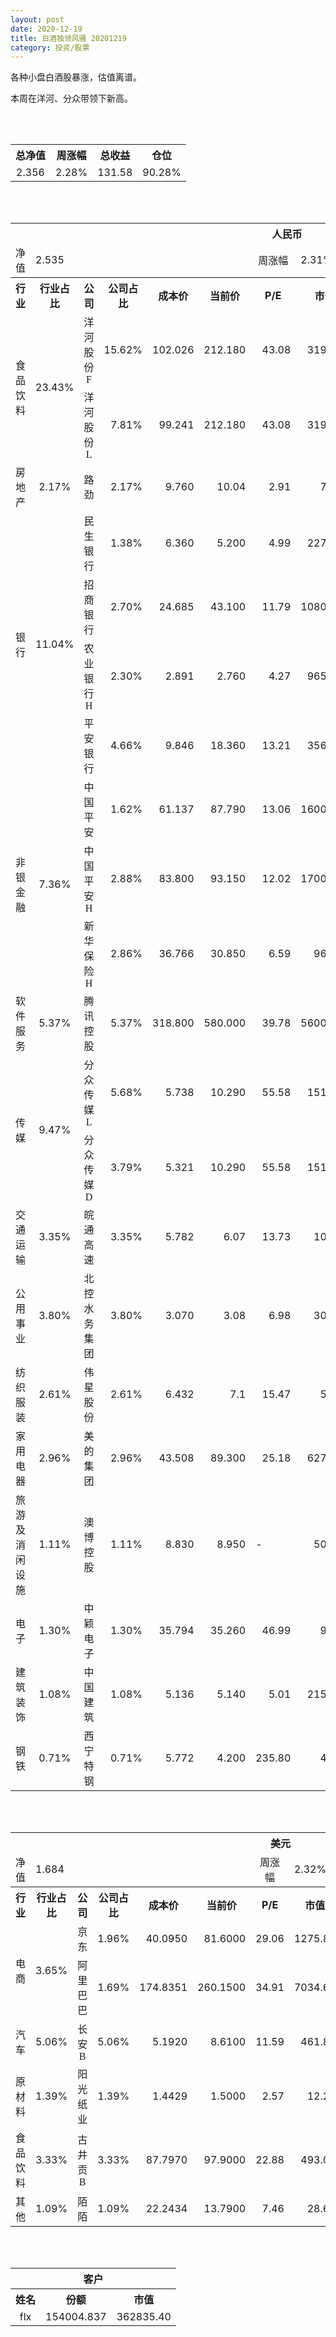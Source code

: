 ```yaml
---
layout: post
date: 2020-12-19
title: 白酒独领风骚 20201219
category: 投资/股票
---
```


各种小盘白酒股暴涨，估值离谱。

本周在洋河、分众带领下新高。

<br/>
<br/>

<table cellspacing="0" border="0">
	<tr>
		<th height="21" align="center"><font face="Noto Sans CJK SC Regular">总净值</font></th>
		<th align="center"><font face="Noto Sans CJK SC Regular">周涨幅</font></th>
		<th align="center"><font face="Noto Sans CJK SC Regular">总收益</font></th>
		<th align="center"><font face="Noto Sans CJK SC Regular">仓位</font></th>
	</tr>
	<tr>
		<td height="17" align="center" sdval="2.356" sdnum="1033;0;0.000">2.356</td>
		<td align="center" sdval="0.0228" sdnum="1033;0;0.00%">2.28%</td>
		<td align="center" sdval="131.58" sdnum="1033;0;0.00">131.58</td>
		<td align="center" sdval="0.9028" sdnum="1033;0;0.00%">90.28%</td>
	</tr>
</table>
<br />
<br />
<table>
	<tr>
		<th colspan="12"  height="21" align="center" valign="middle"><font face="Noto Sans CJK SC Regular">人民币</font></th>
		</tr>
	<tr>
		<td height="17" align="center"><font face="Noto Sans CJK SC Regular">净值</font></td>
		<td colspan="5"  align="left" valign="middle" sdval="2.535" sdnum="1033;">2.535</td>
		<td align="center"><font face="Noto Sans CJK SC Regular">周涨幅</font></td>
		<td colspan="5"  align="left" valign="middle" sdval="0.0231" sdnum="1033;0;0.00%">2.31%</td>
		</tr>
	<tr>
		<th height="21" align="center" valign="middle"><font face="Noto Sans CJK SC Regular">行业</font></th>
		<th align="center" valign="middle"><font face="Noto Sans CJK SC Regular">行业占比</font></th>
		<th align="center"><font face="Noto Sans CJK SC Regular">公司</font></th>
		<th align="center"><font face="Noto Sans CJK SC Regular">公司占比</font></th>
		<th align="center"><font face="Noto Sans CJK SC Regular">成本价</font></th>
		<th align="center"><font face="Noto Sans CJK SC Regular">当前价</font></th>
		<th align="center">P/E</th>
		<th align="center"><font face="Noto Sans CJK SC Regular">市值</font></th>
		<th align="center"><font face="Noto Sans CJK SC Regular">总涨幅</font></th>
		<th align="left"><font face="Noto Sans CJK SC Regular">下一阶梯</font></th>
		<th align="left"><font face="Noto Sans CJK SC Regular">浮动止损价</font></th>
		<th align="center"><font face="Noto Sans CJK SC Regular">止损价</font></th>
	</tr>
	<tr>
		<td rowspan="2"  height="42" align="center" valign="middle"><font face="Noto Sans CJK SC Regular">食品饮料</font></td>
		<td rowspan="2"  align="center" valign="middle" sdval="0.2343" sdnum="1033;0;0.00%">23.43%</td>
		<td align="center"><font face="Noto Sans CJK SC Regular">洋河股份F</font></td>
		<td align="right" sdval="0.1562" sdnum="1033;0;0.00%">15.62%</td>
		<td align="right" sdval="102.026" sdnum="1033;0;0.000">102.026</td>
		<td align="right" sdval="212.18" sdnum="1033;0;0.000">212.180</td>
		<td align="right" sdval="43.08" sdnum="1033;0;0.00">43.08</td>
		<td align="right" sdval="3197" sdnum="1033;0;0.00">3197.00</td>
		<td align="right" bgcolor="#FFCCCC" sdval="1.07826596749848" sdnum="1033;0;0.00%"><font color="#CC0000">107.83%</font></td>
		<td align="right" bgcolor="#CCFFCC" sdval="249.0869140625" sdnum="1033;0;0.000"><font color="#006600">249.087</font></td>
		<td align="right" bgcolor="#FFCCCC" sdval="183.32796875" sdnum="1033;0;0.000"><font color="#CC0000">183.328</font></td>
		<td align="right" bgcolor="#FFCCCC" sdval="183.328" sdnum="1033;0;0.000"><font color="#CC0000">183.328</font></td>
	</tr>
	<tr>
		<td align="center"><font face="Noto Sans CJK SC Regular">洋河股份L</font></td>
		<td align="right" sdval="0.0781" sdnum="1033;0;0.00%">7.81%</td>
		<td align="right" sdval="99.241" sdnum="1033;0;0.000">99.241</td>
		<td align="right" sdval="212.18" sdnum="1033;0;0.000">212.180</td>
		<td align="right" sdval="43.08" sdnum="1033;0;0.00">43.08</td>
		<td align="right" sdval="3197" sdnum="1033;0;0.00">3197.00</td>
		<td align="right" bgcolor="#FFCCCC" sdval="1.1366276297095" sdnum="1033;0;0.00%"><font color="#CC0000">113.66%</font></td>
		<td align="right" bgcolor="#CCFFCC" sdval="242.28759765625" sdnum="1033;0;0.000"><font color="#006600">242.288</font></td>
		<td align="right" bgcolor="#FFCCCC" sdval="178.323671875" sdnum="1033;0;0.000"><font color="#CC0000">178.324</font></td>
		<td align="right" bgcolor="#FFCCCC" sdval="178.324" sdnum="1033;0;0.000"><font color="#CC0000">178.324</font></td>
	</tr>
	<tr>
		<td height="17" align="center" valign="middle"><font face="Noto Sans CJK SC Regular">房地产</font></td>
		<td align="center" valign="middle" sdval="0.0217" sdnum="1033;0;0.00%">2.17%</td>
		<td align="center"><font face="Noto Sans CJK SC Regular">路劲</font></td>
		<td align="right" sdval="0.0217" sdnum="1033;0;0.00%">2.17%</td>
		<td align="right" sdval="9.76" sdnum="1033;0;0.000">9.760</td>
		<td align="right" sdval="10.04" sdnum="1033;">10.04</td>
		<td align="right" sdval="2.91" sdnum="1033;0;0.00">2.91</td>
		<td align="right" sdval="75.23" sdnum="1033;0;0.00">75.23</td>
		<td align="right" bgcolor="#FFCCCC" sdval="0.0272885245901637" sdnum="1033;0;0.00%"><font color="#CC0000">2.73%</font></td>
		<td align="right" sdval="12.2" sdnum="1033;0;0.000">12.200</td>
		<td align="right" sdval="0" sdnum="1033;0;0.000">0.000</td>
		<td align="right" sdval="0" sdnum="1033;0;0.000">0.000</td>
	</tr>
	<tr>
		<td rowspan="4"  height="72" align="center" valign="middle"><font face="Noto Sans CJK SC Regular">银行</font></td>
		<td rowspan="4"  align="center" valign="middle" sdval="0.1104" sdnum="1033;0;0.00%">11.04%</td>
		<td align="center"><font face="Noto Sans CJK SC Regular">民生银行</font></td>
		<td align="right" sdval="0.0138" sdnum="1033;0;0.00%">1.38%</td>
		<td align="right" sdval="6.36" sdnum="1033;0;0.000">6.360</td>
		<td align="right" sdval="5.2" sdnum="1033;0;0.000">5.200</td>
		<td align="right" sdval="4.99" sdnum="1033;0;0.00">4.99</td>
		<td align="right" sdval="2276" sdnum="1033;0;0.00">2276.00</td>
		<td align="right" bgcolor="#CCFFCC" sdval="-0.183789937106918" sdnum="1033;0;0.00%"><font color="#006600">-18.38%</font></td>
		<td align="right" sdval="7.95" sdnum="1033;0;0.000">7.950</td>
		<td align="right" sdval="0" sdnum="1033;0;0.000">0.000</td>
		<td align="right" sdval="0" sdnum="1033;0;0.000">0.000</td>
	</tr>
	<tr>
		<td align="center"><font face="Noto Sans CJK SC Regular">招商银行</font></td>
		<td align="right" sdval="0.027" sdnum="1033;0;0.00%">2.70%</td>
		<td align="right" sdval="24.685" sdnum="1033;0;0.000">24.685</td>
		<td align="right" sdval="43.1" sdnum="1033;0;0.000">43.100</td>
		<td align="right" sdval="11.79" sdnum="1033;0;0.00">11.79</td>
		<td align="right" sdval="10800" sdnum="1033;0;0.00">10800.00</td>
		<td align="right" bgcolor="#FFCCCC" sdval="0.744599594895686" sdnum="1033;0;0.00%"><font color="#CC0000">74.46%</font></td>
		<td align="right" bgcolor="#CCFFCC" sdval="48.212890625" sdnum="1033;0;0.000"><font color="#006600">48.213</font></td>
		<td align="right" bgcolor="#FFCCCC" sdval="35.4846875" sdnum="1033;0;0.000"><font color="#CC0000">35.485</font></td>
		<td align="right" bgcolor="#FFCCCC" sdval="35.485" sdnum="1033;0;0.000"><font color="#CC0000">35.485</font></td>
	</tr>
	<tr>
		<td align="center"><font face="Noto Sans CJK SC Regular">农业银行H</font></td>
		<td align="right" sdval="0.023" sdnum="1033;0;0.00%">2.30%</td>
		<td align="right" sdval="2.891" sdnum="1033;0;0.000">2.891</td>
		<td align="right" sdval="2.76" sdnum="1033;0;0.000">2.760</td>
		<td align="right" sdval="4.27" sdnum="1033;0;0.00">4.27</td>
		<td align="right" sdval="9659.5" sdnum="1033;0;0.00">9659.50</td>
		<td align="right" bgcolor="#CCFFCC" sdval="-0.0467130404704256" sdnum="1033;0;0.00%"><font color="#006600">-4.67%</font></td>
		<td align="right" sdval="3.61375" sdnum="1033;0;0.000">3.614</td>
		<td align="right" sdval="0" sdnum="1033;0;0.000">0.000</td>
		<td align="right" sdval="0" sdnum="1033;0;0.000">0.000</td>
	</tr>
	<tr>
		<td align="center"><font face="Noto Sans CJK SC Regular">平安银行</font></td>
		<td align="right" sdval="0.0466" sdnum="1033;0;0.00%">4.66%</td>
		<td align="right" sdval="9.846" sdnum="1033;0;0.000">9.846</td>
		<td align="right" sdval="18.36" sdnum="1033;0;0.000">18.360</td>
		<td align="right" sdval="13.21" sdnum="1033;0;0.00">13.21</td>
		<td align="right" sdval="3562" sdnum="1033;0;0.00">3562.00</td>
		<td align="right" bgcolor="#FFCCCC" sdval="0.86331663619744" sdnum="1033;0;0.00%"><font color="#CC0000">86.33%</font></td>
		<td align="right" bgcolor="#CCFFCC" sdval="19.23046875" sdnum="1033;0;0.000"><font color="#006600">19.230</font></td>
		<td align="right" bgcolor="#FFCCCC" sdval="14.153625" sdnum="1033;0;0.000"><font color="#CC0000">14.154</font></td>
		<td align="right" bgcolor="#FFCCCC" sdval="17.692" sdnum="1033;0;0.000"><font color="#CC0000">17.692</font></td>
	</tr>
	<tr>
		<td rowspan="3"  height="52" align="center" valign="middle"><font face="Noto Sans CJK SC Regular">非银金融</font></td>
		<td rowspan="3"  align="center" valign="middle" sdval="0.0736" sdnum="1033;0;0.00%">7.36%</td>
		<td align="center"><font face="Noto Sans CJK SC Regular">中国平安</font></td>
		<td align="right" sdval="0.0162" sdnum="1033;0;0.00%">1.62%</td>
		<td align="right" sdval="61.137" sdnum="1033;0;0.000">61.137</td>
		<td align="right" sdval="87.79" sdnum="1033;0;0.000">87.790</td>
		<td align="right" sdval="13.06" sdnum="1033;0;0.00">13.06</td>
		<td align="right" sdval="16000" sdnum="1033;0;0.00">16000.00</td>
		<td align="right" bgcolor="#FFCCCC" sdval="0.434555313476291" sdnum="1033;0;0.00%"><font color="#CC0000">43.46%</font></td>
		<td align="right" bgcolor="#CCFFCC" sdval="95.5265625" sdnum="1033;0;0.000"><font color="#006600">95.527</font></td>
		<td align="right" bgcolor="#FFCCCC" sdval="70.30755" sdnum="1033;0;0.000"><font color="#CC0000">70.308</font></td>
		<td align="right" bgcolor="#FFCCCC" sdval="70.308" sdnum="1033;0;0.000"><font color="#CC0000">70.308</font></td>
	</tr>
	<tr>
		<td align="center"><font face="Noto Sans CJK SC Regular">中国平安H</font></td>
		<td align="right" sdval="0.0288" sdnum="1033;0;0.00%">2.88%</td>
		<td align="right" sdval="83.8" sdnum="1033;0;0.000">83.800</td>
		<td align="right" sdval="93.15" sdnum="1033;0;0.000">93.150</td>
		<td align="right" sdval="12.02" sdnum="1033;0;0.00">12.02</td>
		<td align="right" sdval="17000" sdnum="1033;0;0.00">17000.00</td>
		<td align="right" bgcolor="#FFCCCC" sdval="0.110175178997613" sdnum="1033;0;0.00%"><font color="#CC0000">11.02%</font></td>
		<td align="right" sdval="104.75" sdnum="1033;0;0.000">104.750</td>
		<td align="right" sdval="0" sdnum="1033;0;0.000">0.000</td>
		<td align="right" sdval="0" sdnum="1033;0;0.000">0.000</td>
	</tr>
	<tr>
		<td align="center"><font face="Noto Sans CJK SC Regular">新华保险H</font></td>
		<td align="right" sdval="0.0286" sdnum="1033;0;0.00%">2.86%</td>
		<td align="right" sdval="36.766" sdnum="1033;0;0.000">36.766</td>
		<td align="right" sdval="30.85" sdnum="1033;0;0.000">30.850</td>
		<td align="right" sdval="6.59" sdnum="1033;0;0.00">6.59</td>
		<td align="right" sdval="962.4" sdnum="1033;0;0.00">962.40</td>
		<td align="right" bgcolor="#CCFFCC" sdval="-0.162309535984333" sdnum="1033;0;0.00%"><font color="#006600">-16.23%</font></td>
		<td align="right" sdval="45.9575" sdnum="1033;0;0.000">45.958</td>
		<td align="right" sdval="0" sdnum="1033;0;0.000">0.000</td>
		<td align="right" sdval="0" sdnum="1033;0;0.000">0.000</td>
	</tr>
	<tr>
		<td height="17" align="center" valign="middle"><font face="Noto Sans CJK SC Regular">软件服务</font></td>
		<td align="center" valign="middle" sdval="0.0537" sdnum="1033;0;0.00%">5.37%</td>
		<td align="center"><font face="Noto Sans CJK SC Regular">腾讯控股</font></td>
		<td align="right" sdval="0.0537" sdnum="1033;0;0.00%">5.37%</td>
		<td align="right" sdval="318.8" sdnum="1033;0;0.000">318.800</td>
		<td align="right" sdval="580" sdnum="1033;0;0.000">580.000</td>
		<td align="right" sdval="39.78" sdnum="1033;0;0.00">39.78</td>
		<td align="right" sdval="56000" sdnum="1033;0;0.00">56000.00</td>
		<td align="right" bgcolor="#FFCCCC" sdval="0.817922459222083" sdnum="1033;0;0.00%"><font color="#CC0000">81.79%</font></td>
		<td align="right" bgcolor="#CCFFCC" sdval="622.65625" sdnum="1033;0;0.000"><font color="#006600">622.656</font></td>
		<td align="right" bgcolor="#FFCCCC" sdval="458.275" sdnum="1033;0;0.000"><font color="#CC0000">458.275</font></td>
		<td align="right" bgcolor="#FFCCCC" sdval="458.275" sdnum="1033;0;0.000"><font color="#CC0000">458.275</font></td>
	</tr>
	<tr>
		<td rowspan="2"  height="42" align="center" valign="middle"><font face="Noto Sans CJK SC Regular">传媒</font></td>
		<td rowspan="2"  align="center" valign="middle" sdval="0.0947" sdnum="1033;0;0.00%">9.47%</td>
		<td align="center"><font face="Noto Sans CJK SC Regular">分众传媒L</font></td>
		<td align="right" sdval="0.0568" sdnum="1033;0;0.00%">5.68%</td>
		<td align="right" sdval="5.738" sdnum="1033;0;0.000">5.738</td>
		<td align="right" sdval="10.29" sdnum="1033;0;0.000">10.290</td>
		<td align="right" sdval="55.58" sdnum="1033;0;0.00">55.58</td>
		<td align="right" sdval="1510" sdnum="1033;0;0.00">1510.00</td>
		<td align="right" bgcolor="#FFCCCC" sdval="0.791907772743116" sdnum="1033;0;0.00%"><font color="#CC0000">79.19%</font></td>
		<td align="right" bgcolor="#CCFFCC" sdval="11.20703125" sdnum="1033;0;0.000"><font color="#006600">11.207</font></td>
		<td align="right" bgcolor="#FFCCCC" sdval="8.248375" sdnum="1033;0;0.000"><font color="#CC0000">8.248</font></td>
		<td align="right" bgcolor="#FFCCCC" sdval="8.248" sdnum="1033;0;0.000"><font color="#CC0000">8.248</font></td>
	</tr>
	<tr>
		<td align="center"><font face="Noto Sans CJK SC Regular">分众传媒D</font></td>
		<td align="right" sdval="0.0379" sdnum="1033;0;0.00%">3.79%</td>
		<td align="right" sdval="5.321" sdnum="1033;0;0.000">5.321</td>
		<td align="right" sdval="10.29" sdnum="1033;0;0.000">10.290</td>
		<td align="right" sdval="55.58" sdnum="1033;0;0.00">55.58</td>
		<td align="right" sdval="1510" sdnum="1033;0;0.00">1510.00</td>
		<td align="right" bgcolor="#FFCCCC" sdval="0.93244702123661" sdnum="1033;0;0.00%"><font color="#CC0000">93.24%</font></td>
		<td align="right" bgcolor="#CCFFCC" sdval="10.392578125" sdnum="1033;0;0.000"><font color="#006600">10.393</font></td>
		<td align="right" bgcolor="#FFCCCC" sdval="7.6489375" sdnum="1033;0;0.000"><font color="#CC0000">7.649</font></td>
		<td align="right" bgcolor="#FFCCCC" sdval="7.649" sdnum="1033;0;0.000"><font color="#CC0000">7.649</font></td>
	</tr>
	<tr>
		<td height="17" align="center" valign="middle"><font face="Noto Sans CJK SC Regular">交通运输</font></td>
		<td align="center" valign="middle" sdval="0.0335" sdnum="1033;0;0.00%">3.35%</td>
		<td align="center"><font face="Noto Sans CJK SC Regular">皖通高速</font></td>
		<td align="right" sdval="0.0335" sdnum="1033;0;0.00%">3.35%</td>
		<td align="right" sdval="5.782" sdnum="1033;0;0.000">5.782</td>
		<td align="right" sdval="6.07" sdnum="1033;">6.07</td>
		<td align="right" sdval="13.73" sdnum="1033;0;0.00">13.73</td>
		<td align="right" sdval="100.6" sdnum="1033;0;0.00">100.60</td>
		<td align="right" bgcolor="#FFCCCC" sdval="0.0484097544102387" sdnum="1033;0;0.00%"><font color="#CC0000">4.84%</font></td>
		<td align="right" sdval="7.2275" sdnum="1033;0;0.000">7.228</td>
		<td align="right" sdval="0" sdnum="1033;0;0.000">0.000</td>
		<td align="right" sdval="0" sdnum="1033;0;0.000">0.000</td>
	</tr>
	<tr>
		<td height="17" align="center" valign="middle"><font face="Noto Sans CJK SC Regular">公用事业</font></td>
		<td align="center" valign="middle" sdval="0.038" sdnum="1033;0;0.00%">3.80%</td>
		<td align="center"><font face="Noto Sans CJK SC Regular">北控水务集团</font></td>
		<td align="right" sdval="0.038" sdnum="1033;0;0.00%">3.80%</td>
		<td align="right" sdval="3.07" sdnum="1033;0;0.000">3.070</td>
		<td align="right" sdval="3.08" sdnum="1033;">3.08</td>
		<td align="right" sdval="6.98" sdnum="1033;0;0.00">6.98</td>
		<td align="right" sdval="308.7" sdnum="1033;0;0.00">308.70</td>
		<td align="right" bgcolor="#FFCCCC" sdval="0.00185732899022795" sdnum="1033;0;0.00%"><font color="#CC0000">0.19%</font></td>
		<td align="right" sdval="3.8375" sdnum="1033;0;0.000">3.838</td>
		<td align="right" sdval="0" sdnum="1033;0;0.000">0.000</td>
		<td align="right" sdval="0" sdnum="1033;0;0.000">0.000</td>
	</tr>
	<tr>
		<td height="17" align="center" valign="middle"><font face="Noto Sans CJK SC Regular">纺织服装</font></td>
		<td align="center" valign="middle" sdval="0.0261" sdnum="1033;0;0.00%">2.61%</td>
		<td align="center"><font face="Noto Sans CJK SC Regular">伟星股份</font></td>
		<td align="right" sdval="0.0261" sdnum="1033;0;0.00%">2.61%</td>
		<td align="right" sdval="6.432" sdnum="1033;0;0.000">6.432</td>
		<td align="right" sdval="7.1" sdnum="1033;">7.1</td>
		<td align="right" sdval="15.47" sdnum="1033;0;0.00">15.47</td>
		<td align="right" sdval="55.08" sdnum="1033;0;0.00">55.08</td>
		<td align="right" bgcolor="#FFCCCC" sdval="0.102455721393035" sdnum="1033;0;0.00%"><font color="#CC0000">10.25%</font></td>
		<td align="right" sdval="8.04" sdnum="1033;0;0.000">8.040</td>
		<td align="right" sdval="0" sdnum="1033;0;0.000">0.000</td>
		<td align="right" sdval="0" sdnum="1033;0;0.000">0.000</td>
	</tr>
	<tr>
		<td height="17" align="center" valign="middle"><font face="Noto Sans CJK SC Regular">家用电器</font></td>
		<td align="center" valign="middle" sdval="0.0296" sdnum="1033;0;0.00%">2.96%</td>
		<td align="center"><font face="Noto Sans CJK SC Regular">美的集团</font></td>
		<td align="right" sdval="0.0296" sdnum="1033;0;0.00%">2.96%</td>
		<td align="right" sdval="43.508" sdnum="1033;0;0.000">43.508</td>
		<td align="right" sdval="89.3" sdnum="1033;0;0.000">89.300</td>
		<td align="right" sdval="25.18" sdnum="1033;0;0.00">25.18</td>
		<td align="right" sdval="6274" sdnum="1033;0;0.00">6274.00</td>
		<td align="right" bgcolor="#FFCCCC" sdval="1.05109609267261" sdnum="1033;0;0.00%"><font color="#CC0000">105.11%</font></td>
		<td align="right" bgcolor="#CCFFCC" sdval="106.220703125" sdnum="1033;0;0.000"><font color="#006600">106.221</font></td>
		<td align="right" bgcolor="#FFCCCC" sdval="78.1784375" sdnum="1033;0;0.000"><font color="#CC0000">78.178</font></td>
		<td align="right" bgcolor="#FFCCCC" sdval="78.178" sdnum="1033;0;0.000"><font color="#CC0000">78.178</font></td>
	</tr>
	<tr>
		<td height="17" align="center" valign="middle"><font face="Noto Sans CJK SC Regular">旅游及消闲设施</font></td>
		<td align="center" valign="middle" sdval="0.0111" sdnum="1033;0;0.00%">1.11%</td>
		<td align="center"><font face="Noto Sans CJK SC Regular">澳博控股</font></td>
		<td align="right" sdval="0.0111" sdnum="1033;0;0.00%">1.11%</td>
		<td align="right" sdval="8.83" sdnum="1033;0;0.000">8.830</td>
		<td align="right" sdval="8.95" sdnum="1033;0;0.000">8.950</td>
		<td align="left" sdnum="1033;0;0.00">-</td>
		<td align="right" sdval="508" sdnum="1033;0;0.00">508.00</td>
		<td align="right" bgcolor="#FFCCCC" sdval="0.0121900339750849" sdnum="1033;0;0.00%"><font color="#CC0000">1.22%</font></td>
		<td align="right" sdval="11.0375" sdnum="1033;0;0.000">11.038</td>
		<td align="right" sdval="0" sdnum="1033;0;0.000">0.000</td>
		<td align="right" sdval="0" sdnum="1033;0;0.000">0.000</td>
	</tr>
	<tr>
		<td height="17" align="center" valign="middle"><font face="Noto Sans CJK SC Regular">电子</font></td>
		<td align="center" valign="middle" sdval="0.013" sdnum="1033;0;0.00%">1.30%</td>
		<td align="center"><font face="Noto Sans CJK SC Regular">中颖电子</font></td>
		<td align="right" sdval="0.013" sdnum="1033;0;0.00%">1.30%</td>
		<td align="right" sdval="35.794" sdnum="1033;0;0.000">35.794</td>
		<td align="right" sdval="35.26" sdnum="1033;0;0.000">35.260</td>
		<td align="right" sdval="46.99" sdnum="1033;0;0.00">46.99</td>
		<td align="right" sdval="98.53" sdnum="1033;0;0.00">98.53</td>
		<td align="right" bgcolor="#CCFFCC" sdval="-0.016318701458345" sdnum="1033;0;0.00%"><font color="#006600">-1.63%</font></td>
		<td align="right" sdval="44.7425" sdnum="1033;0;0.000">44.743</td>
		<td align="right" sdval="0" sdnum="1033;0;0.000">0.000</td>
		<td align="right" sdval="0" sdnum="1033;0;0.000">0.000</td>
	</tr>
	<tr>
		<td height="17" align="center" valign="middle"><font face="Noto Sans CJK SC Regular">建筑装饰</font></td>
		<td align="center" valign="middle" sdval="0.0108" sdnum="1033;0;0.00%">1.08%</td>
		<td align="center"><font face="Noto Sans CJK SC Regular">中国建筑</font></td>
		<td align="right" sdval="0.0108" sdnum="1033;0;0.00%">1.08%</td>
		<td align="right" sdval="5.136" sdnum="1033;0;0.000">5.136</td>
		<td align="right" sdval="5.14" sdnum="1033;0;0.000">5.140</td>
		<td align="right" sdval="5.01" sdnum="1033;0;0.00">5.01</td>
		<td align="right" sdval="2157" sdnum="1033;0;0.00">2157.00</td>
		<td align="right" bgcolor="#CCFFCC" sdval="-0.000621183800623149" sdnum="1033;0;0.00%"><font color="#006600">-0.06%</font></td>
		<td align="right" sdval="6.42" sdnum="1033;0;0.000">6.420</td>
		<td align="right" sdval="0" sdnum="1033;0;0.000">0.000</td>
		<td align="right" sdval="0" sdnum="1033;0;0.000">0.000</td>
	</tr>
	<tr>
		<td height="17" align="center"><font face="Noto Sans CJK SC Regular">钢铁</font></td>
		<td align="center" valign="middle" sdval="0.0071" sdnum="1033;0;0.00%">0.71%</td>
		<td align="center"><font face="Noto Sans CJK SC Regular">西宁特钢</font></td>
		<td align="right" sdval="0.0071" sdnum="1033;0;0.00%">0.71%</td>
		<td align="right" sdval="5.772" sdnum="1033;0;0.000">5.772</td>
		<td align="right" sdval="4.2" sdnum="1033;0;0.000">4.200</td>
		<td align="right" sdval="235.8" sdnum="1033;0;0.00">235.80</td>
		<td align="right" sdval="43.89" sdnum="1033;0;0.00">43.89</td>
		<td align="right" bgcolor="#CCFFCC" sdval="-0.273749272349272" sdnum="1033;0;0.00%"><font color="#006600">-27.37%</font></td>
		<td align="right" sdval="7.215" sdnum="1033;0;0.000">7.215</td>
		<td align="right" sdval="0" sdnum="1033;0;0.000">0.000</td>
		<td align="right" sdval="0" sdnum="1033;0;0.000">0.000</td>
	</tr>
</table>
<br />
<br />
<table>
	<tr>
		<th colspan="12"  height="21" align="center" valign="middle"><font face="Noto Sans CJK SC Regular">美元</font></th>
		</tr>
	<tr>
		<td height="17" align="center"><font face="Noto Sans CJK SC Regular">净值</font></td>
		<td colspan="5"  align="left" valign="middle" sdval="1.684" sdnum="1033;">1.684</td>
		<td align="center"><font face="Noto Sans CJK SC Regular">周涨幅</font></td>
		<td colspan="5"  align="left" valign="middle" sdval="0.0232" sdnum="1033;0;0.00%">2.32%</td>
		</tr>
	<tr>
		<th height="22" align="center" valign="middle"><font face="Noto Sans CJK SC Regular">行业</font></th>
		<th align="center" valign="middle"><font face="Noto Sans CJK SC Regular">行业占比</font></th>
		<th align="center"><font face="Noto Sans CJK SC Regular">公司</font></th>
		<th align="center"><font face="Noto Sans CJK SC Regular">公司占比</font></th>
		<th align="center"><font face="Noto Sans CJK SC Regular">成本价</font></th>
		<th align="center"><font face="Noto Sans CJK SC Regular">当前价</font></th>
		<th align="center">P/E</th>
		<th align="center"><font face="Noto Sans CJK SC Regular">市值</font></th>
		<th align="center"><font face="Noto Sans CJK SC Regular">总涨幅</font></th>
		<th align="left"><font face="Noto Sans CJK SC Regular">下一阶梯</font></th>
		<th align="left"><font face="Noto Sans CJK SC Regular">浮动止损价</font></th>
		<th align="center"><font face="Noto Sans CJK SC Regular">止损价</font></th>
	</tr>
	<tr>
		<td rowspan="2"  height="34" align="center" valign="middle"><font face="Noto Sans CJK SC Regular">电商</font></td>
		<td rowspan="2"  align="center" valign="middle" sdval="0.0365" sdnum="1033;0;0.00%">3.65%</td>
		<td align="center" sdnum="1033;0;0.00%"><font face="Noto Sans CJK SC Regular">京东</font></td>
		<td align="right" sdval="0.0196" sdnum="1033;0;0.00%">1.96%</td>
		<td align="right" sdval="40.095" sdnum="1033;0;0.0000">40.0950</td>
		<td align="right" sdval="81.6" sdnum="1033;0;0.0000">81.6000</td>
		<td align="right" sdval="29.06" sdnum="1033;0;0.00">29.06</td>
		<td align="right" sdval="1275.86" sdnum="1033;0;0.00">1275.86</td>
		<td align="right" bgcolor="#FFCCCC" sdval="1.03376647961092" sdnum="1033;0;0.00%"><font color="#CC0000">103.38%</font></td>
		<td align="right" bgcolor="#CCFFCC" sdval="97.88818359375" sdnum="1033;0;0.000"><font color="#006600">97.888</font></td>
		<td align="right" bgcolor="#FFCCCC" sdval="72.045703125" sdnum="1033;0;0.000"><font color="#CC0000">72.046</font></td>
		<td align="right" bgcolor="#FFCCCC" sdval="72.046" sdnum="1033;0;0.000"><font color="#CC0000">72.046</font></td>
	</tr>
	<tr>
		<td align="center" sdnum="1033;0;0.00%"><font face="Noto Sans CJK SC Regular">阿里巴巴</font></td>
		<td align="right" sdval="0.0169" sdnum="1033;0;0.00%">1.69%</td>
		<td align="right" sdval="174.8351" sdnum="1033;0;0.0000">174.8351</td>
		<td align="right" sdval="260.15" sdnum="1033;0;0.0000">260.1500</td>
		<td align="right" sdval="34.91" sdnum="1033;0;0.00">34.91</td>
		<td align="right" sdval="7034.66" sdnum="1033;0;0.00">7034.66</td>
		<td align="right" bgcolor="#FFCCCC" sdval="0.486573524767052" sdnum="1033;0;0.00%"><font color="#CC0000">48.66%</font></td>
		<td align="right" bgcolor="#CCFFCC" sdval="273.17984375" sdnum="1033;0;0.000"><font color="#006600">273.180</font></td>
		<td align="right" bgcolor="#FFCCCC" sdval="201.060365" sdnum="1033;0;0.000"><font color="#CC0000">201.060</font></td>
		<td align="right" bgcolor="#FFCCCC" sdval="251.325" sdnum="1033;0;0.000"><font color="#CC0000">251.325</font></td>
	</tr>
	<tr>
		<td height="21" align="center" valign="middle"><font face="Noto Sans CJK SC Regular">汽车</font></td>
		<td align="center" sdval="0.0506" sdnum="1033;0;0.00%">5.06%</td>
		<td align="center" sdnum="1033;0;0.00%"><font face="Noto Sans CJK SC Regular">长安B</font></td>
		<td align="right" sdval="0.0506" sdnum="1033;0;0.00%">5.06%</td>
		<td align="right" sdval="5.192" sdnum="1033;0;0.0000">5.1920</td>
		<td align="right" sdval="8.61" sdnum="1033;0;0.0000">8.6100</td>
		<td align="right" sdval="11.59" sdnum="1033;0;0.00">11.59</td>
		<td align="right" sdval="461.8" sdnum="1033;0;0.00">461.80</td>
		<td align="right" bgcolor="#FFCCCC" sdval="0.656920493066256" sdnum="1033;0;0.00%"><font color="#CC0000">65.69%</font></td>
		<td align="right" bgcolor="#CCFFCC" sdval="10.140625" sdnum="1033;0;0.000"><font color="#006600">10.141</font></td>
		<td align="right" bgcolor="#FFCCCC" sdval="7.4635" sdnum="1033;0;0.000"><font color="#CC0000">7.464</font></td>
		<td align="right" bgcolor="#FFCCCC" sdval="7.464" sdnum="1033;0;0.000"><font color="#CC0000">7.464</font></td>
	</tr>
	<tr>
		<td height="17" align="center"><font face="Noto Sans CJK SC Regular">原材料</font></td>
		<td align="center" sdval="0.0139" sdnum="1033;0;0.00%">1.39%</td>
		<td align="center" sdnum="1033;0;0.00%"><font face="Noto Sans CJK SC Regular">阳光纸业</font></td>
		<td align="right" sdval="0.0139" sdnum="1033;0;0.00%">1.39%</td>
		<td align="right" sdval="1.4429" sdnum="1033;0;0.0000">1.4429</td>
		<td align="right" sdval="1.5" sdnum="1033;0;0.0000">1.5000</td>
		<td align="right" sdval="2.57" sdnum="1033;0;0.00">2.57</td>
		<td align="right" sdval="12.29" sdnum="1033;0;0.00">12.29</td>
		<td align="right" bgcolor="#FFCCCC" sdval="0.0381730819876636" sdnum="1033;0;0.00%"><font color="#CC0000">3.82%</font></td>
		<td align="right" sdval="1.803625" sdnum="1033;0;0.000">1.804</td>
		<td align="right" sdval="0" sdnum="1033;0;0.000">0.000</td>
		<td align="right" sdval="0" sdnum="1033;0;0.000">0.000</td>
	</tr>
	<tr>
		<td height="21" align="center"><font face="Noto Sans CJK SC Regular">食品饮料</font></td>
		<td align="center" sdval="0.0333" sdnum="1033;0;0.00%">3.33%</td>
		<td align="center" sdnum="1033;0;0.00%"><font face="Noto Sans CJK SC Regular">古井贡B</font></td>
		<td align="right" sdval="0.0333" sdnum="1033;0;0.00%">3.33%</td>
		<td align="right" sdval="87.797" sdnum="1033;0;0.0000">87.7970</td>
		<td align="right" sdval="97.9" sdnum="1033;0;0.0000">97.9000</td>
		<td align="right" sdval="22.88" sdnum="1033;0;0.00">22.88</td>
		<td align="right" sdval="493" sdnum="1033;0;0.00">493.00</td>
		<td align="right" bgcolor="#FFCCCC" sdval="0.113672268984134" sdnum="1033;0;0.00%"><font color="#CC0000">11.37%</font></td>
		<td align="right" sdval="109.74625" sdnum="1033;0;0.000">109.746</td>
		<td align="right" sdval="0" sdnum="1033;0;0.000">0.000</td>
		<td align="right" sdval="0" sdnum="1033;0;0.000">0.000</td>
	</tr>
	<tr>
		<td height="17" align="center"><font face="Noto Sans CJK SC Regular">其他</font></td>
		<td align="center" sdval="0.0109" sdnum="1033;0;0.00%">1.09%</td>
		<td align="center" sdnum="1033;0;0.00%"><font face="Noto Sans CJK SC Regular">陌陌</font></td>
		<td align="right" sdval="0.0109" sdnum="1033;0;0.00%">1.09%</td>
		<td align="right" sdval="22.2434" sdnum="1033;0;0.0000">22.2434</td>
		<td align="right" sdval="13.79" sdnum="1033;0;0.0000">13.7900</td>
		<td align="right" sdval="7.46" sdnum="1033;0;0.00">7.46</td>
		<td align="right" sdval="28.61" sdnum="1033;0;0.00">28.61</td>
		<td align="right" bgcolor="#CCFFCC" sdval="-0.381440821097494" sdnum="1033;0;0.00%"><font color="#006600">-38.14%</font></td>
		<td align="right" sdval="27.80425" sdnum="1033;0;0.000">27.804</td>
		<td align="right" sdval="0" sdnum="1033;0;0.000">0.000</td>
		<td align="right" sdval="0" sdnum="1033;0;0.000">0.000</td>
	</tr>
</table>
<br />
<br />
<table>
	<tr>
		<th colspan="12"  height="21" align="center" valign="middle"><font face="Noto Sans CJK SC Regular">客户</font></th>
		</tr>
	<tr>
		<th height="22" align="center"><font face="Noto Sans CJK SC Regular">姓名</font></th>
		<th align="center"><font face="Noto Sans CJK SC Regular">份额</font></th>
		<th align="center"><font face="Noto Sans CJK SC Regular">市值</font></th>
	</tr>
	<tr>
		<td height="17" align="center">flx</td>
		<td align="center" sdval="154004.837" sdnum="1033;">154004.837</td>
		<td align="center" sdval="362835.395972" sdnum="1033;0;0.00">362835.40</td>
	</tr>
</table>
